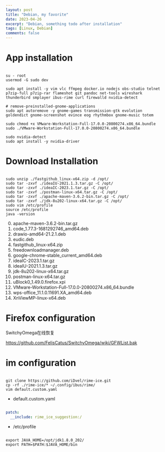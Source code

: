```yaml
---
layout: post
title: "Debian, my favorite"
date: 2023-04-26
excerpt: "Debian, something todo after installation"
tags: [Linux, Debian]
comments: false
---
```



# App installation

```shell

su - root
usermod -G sudo dev

sudo apt install -y vim vlc ffmpeg docker.io nodejs obs-studio telnet p7zip-full p7zip-rar flameshot git pandoc net-tools wireshark thunderbird smplayer ibus-rime curl firewalld nvidia-detect

# remove-preinstalled-gnome-applications
sudo apt autoremove -y gnome-games transmission-gtk evolution goldendict gnome-screenshot evince eog rhythmbox gnome-music totem

sudo chmod +x VMware-Workstation-Full-17.0.0-20800274.x86_64.bundle
sudo ./VMware-Workstation-Full-17.0.0-20800274.x86_64.bundle

sudo nvidia-detect
sudo apt install -y nvidia-driver

```

# Download Installation

```shell

sudo unzip ./fastgithub_linux-x64.zip -d /opt/
sudo tar -zxvf ./ideaIU-2021.1.3.tar.gz -C /opt/
sudo tar -zxvf ./ideaIC-2023.1.tar.gz -C /opt/
sudo tar -zxvf ./postman-linux-x64.tar.gz -C /opt/
sudo tar -zxvf ./apache-maven-3.6.2-bin.tar.gz -C /opt/
sudo tar -zxvf ./jdk-8u202-linux-x64.tar.gz -C /opt/
sudo vim /etc/profile
source /etc/profile
java -version

```

0. apache-maven-3.6.2-bin.tar.gz
1. code_1.77.3-1681292746_amd64.deb
2. drawio-amd64-21.2.1.deb
3. eudic.deb
4. fastgithub_linux-x64.zip
5. freedownloadmanager.deb
6. google-chrome-stable_current_amd64.deb
7. ideaIC-2023.1.tar.gz
8. ideaIU-2021.1.3.tar.gz
9. jdk-8u202-linux-x64.tar.gz
10. postman-linux-x64.tar.gz
11. uBlock0_1.49.0.firefox.xpi
12. VMware-Workstation-Full-17.0.0-20800274.x86_64.bundle
13. wps-office_11.1.0.11691.XA_amd64.deb
14. XnViewMP-linux-x64.deb

# Firefox configuration

SwitchyOmega在线恢复

https://github.com/FelisCatus/SwitchyOmega/wiki/GFWList.bak 

# im configuration

```shell

git clone https://github.com/iDvel/rime-ice.git
cp -rf ./rime-ice/* ~/.config/ibus/rime/
vim default.custom.yaml

```

- default.custom.yaml

```yaml

patch:
  __include: rime_ice_suggestion:/

```

- /etc/profile

```shell

export JAVA_HOME=/opt/jdk1.8.0_202/
export PATH=$PATH:$JAVA_HOME/bin

```
